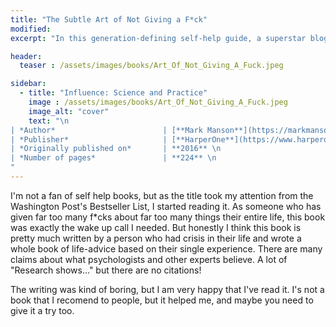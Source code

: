 ```yaml
---
title: "The Subtle Art of Not Giving a F*ck"
modified:
excerpt: "In this generation-defining self-help guide, a superstar blogger cuts through the crap to show us how to stop trying to be *positive* all the time so that we can truly become better, happier people."

header:
  teaser : /assets/images/books/Art_Of_Not_Giving_A_Fuck.jpeg

sidebar:
  - title: "Influence: Science and Practice"
    image : /assets/images/books/Art_Of_Not_Giving_A_Fuck.jpeg
    image_alt: "cover"
    text: "\n
| *Author*                        | [**Mark Manson**](https://markmanson.net/) \n
| *Publisher*                     | [**HarperOne**](https://www.harperone.com) \n
| *Originally published on*       | **2016** \n
| *Number of pages*               | **224** \n
"
---
```


I'm not a fan of self help books, but as the title took my attention from the Washington Post's Bestseller List, I started reading it. 
As someone who has given far too many f*cks about far too many things their entire life, this book was exactly the wake up call I needed. 
But honestly I think this book is pretty much written by a person who had crisis in their life and wrote a whole book of life-advice based on their single experience.
There are many claims about what psychologists and other experts believe. A lot of "Research shows..." but there are no citations!

The writing was kind of boring, but I am very happy that I've read it. I's not a book that I recomend to people, but it helped me, and maybe you need to give it a try too.
